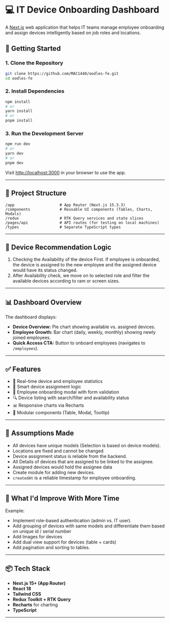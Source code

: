 # 💻 IT Device Onboarding Dashboard

A [Next.js](https://nextjs.org) web application that helps IT teams manage employee onboarding and assign devices intelligently based on job roles and locations.

## 🚀 Getting Started

### 1. Clone the Repository

```bash
git clone https://github.com/MAC1440/oodles-fe.git
cd oodles-fe
```

### 2. Install Dependencies

```bash
npm install
# or
yarn install
# or
pnpm install
```

### 3. Run the Development Server

```bash
npm run dev
# or
yarn dev
# or
pnpm dev
```

Visit [http://localhost:3000](http://localhost:3000) in your browser to use the app.

---

## 📁 Project Structure

```
/app                    # App Router (Next.js 15.3.3)
/components             # Reusable UI components (Tables, Charts, Modals)
/redux                  # RTK Query services and state slices
/pages/api              # API routes (for testing on local machines)
/types                  # Separate TypeScript types
```

---

## 🧠 Device Recommendation Logic

1. Checking the Availability of the device First. If employee is onboarded, the device is assigned to the new employee and the assigned device would have its status changed.
2. After Availability check, we move on to selected role and filter the available devices according to ram or screen sizes.

---

## 📊 Dashboard Overview

The dashboard displays:
- **Device Overview:** Pie chart showing available vs. assigned devices.
- **Employee Growth:** Bar chart (daily, weekly, monthly) showing newly joined employees.
- **Quick Access CTA:** Button to onboard employees (navigates to `/employees`).

---

## ✅ Features

- 🔄 Real-time device and employee statistics
- 🧠 Smart device assignment logic
- 🧾 Employee onboarding modal with form validation
- 🔍 Device listing with search/filter and availability status
- 📊 Responsive charts via Recharts
- 🧩 Modular components (Table, Modal, Tooltip)

---

## 📌 Assumptions Made

- All devices have unique models (Selection is based on device models).
- Locations are fixed and cannot be changed
- Device assignment status is reliable from the backend.
- All Details of devices that are assigned to be linked to the assignee.
- Assigned devices would hold the assignee data
- Create module for adding new devices.
- `createdAt` is a reliable timestamp for employee onboarding.

---

## 🔧 What I'd Improve With More Time

Example:
- Implement role-based authentication (admin vs. IT user).
- Add grouping of devices with same models and differentiate them based on unique id / serial number
- Add Images for devices
- Add dual view support for devices (table + cards)
- Add pagination and sorting to tables.

---

## 📦 Tech Stack

- **Next.js 15+ (App Router)**
- **React 18**
- **Tailwind CSS**
- **Redux Toolkit + RTK Query**
- **Recharts** for charting
- **TypeScript**

---
